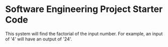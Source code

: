 # Software Engineering Project Starter Code

This system will find the factorial of the input number. For example, an input of '4' will have an output of '24'.


![<System Diagram>](https://github.com/<yu-paz>/<project-starter-code-yu-paz>/blob/main/desktop/SystemDiagram.HEIC?raw=true)
